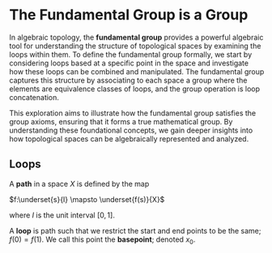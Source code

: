 # The Fundamental Group is a Group

In algebraic topology, the **fundamental group** provides a powerful algebraic tool for understanding the structure of topological spaces by examining the loops within them. To define the fundamental group formally, we start by considering loops based at a specific point in the space and investigate how these loops can be combined and manipulated. The fundamental group captures this structure by associating to each space a group where the elements are equivalence classes of loops, and the group operation is loop concatenation. 

This exploration aims to illustrate how the fundamental group satisfies the group axioms, ensuring that it forms a true mathematical group. By understanding these foundational concepts, we gain deeper insights into how topological spaces can be algebraically represented and analyzed.

## Loops

A **path** in a space $X$ is defined by the map 

$f:\underset{s}{I} \mapsto \underset{f(s)}{X}$ 

where $I$ is the unit interval $[0,1]$. 

A **loop** is path such that we restrict the start and end points to be the same; $f(0)=f(1)$. We call this point the **basepoint**; denoted $x_0$.